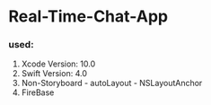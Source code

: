# Real-Time-Chat-App
### used:
1. Xcode Version: 10.0
1. Swift Version: 4.0
1. Non-Storyboard - autoLayout - NSLayoutAnchor
1. FireBase
